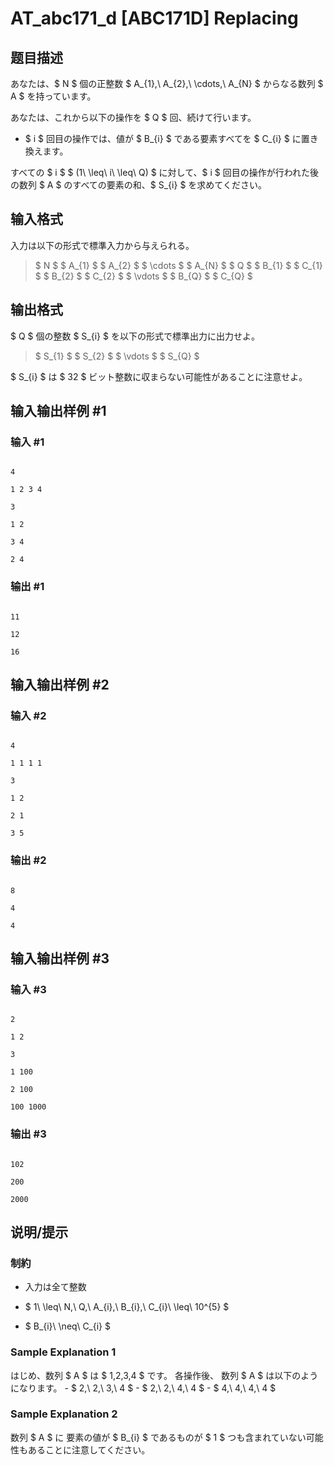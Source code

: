 # AT_abc171_d [ABC171D] Replacing

## 题目描述

[problemUrl]: https://atcoder.jp/contests/abc171/tasks/abc171_d

あなたは、$ N $ 個の正整数 $ A_{1},\ A_{2},\ \cdots,\ A_{N} $ からなる数列 $ A $ を持っています。

あなたは、これから以下の操作を $ Q $ 回、続けて行います。

- $ i $ 回目の操作では、値が $ B_{i} $ である要素すべてを $ C_{i} $ に置き換えます。

すべての $ i $ $ (1\ \leq\ i\ \leq\ Q) $ に対して、$ i $ 回目の操作が行われた後の数列 $ A $ のすべての要素の和、$ S_{i} $ を求めてください。

## 输入格式

入力は以下の形式で標準入力から与えられる。

> $ N $ $ A_{1} $ $ A_{2} $ $ \cdots $ $ A_{N} $ $ Q $ $ B_{1} $ $ C_{1} $ $ B_{2} $ $ C_{2} $ $ \vdots $ $ B_{Q} $ $ C_{Q} $

## 输出格式

$ Q $ 個の整数 $ S_{i} $ を以下の形式で標準出力に出力せよ。

> $ S_{1} $ $ S_{2} $ $ \vdots $ $ S_{Q} $

$ S_{i} $ は $ 32 $ ビット整数に収まらない可能性があることに注意せよ。

## 输入输出样例 #1

### 输入 #1

```
4
1 2 3 4
3
1 2
3 4
2 4
```

### 输出 #1

```
11
12
16
```

## 输入输出样例 #2

### 输入 #2

```
4
1 1 1 1
3
1 2
2 1
3 5
```

### 输出 #2

```
8
4
4
```

## 输入输出样例 #3

### 输入 #3

```
2
1 2
3
1 100
2 100
100 1000
```

### 输出 #3

```
102
200
2000
```

## 说明/提示

### 制約

- 入力は全て整数
- $ 1\ \leq\ N,\ Q,\ A_{i},\ B_{i},\ C_{i}\ \leq\ 10^{5} $
- $ B_{i}\ \neq\ C_{i} $

### Sample Explanation 1

はじめ、数列 $ A $ は $ 1,2,3,4 $ です。 各操作後、 数列 $ A $ は以下のようになります。 - $ 2,\ 2,\ 3,\ 4 $ - $ 2,\ 2,\ 4,\ 4 $ - $ 4,\ 4,\ 4,\ 4 $

### Sample Explanation 2

数列 $ A $ に 要素の値が $ B_{i} $ であるものが $ 1 $ つも含まれていない可能性もあることに注意してください。